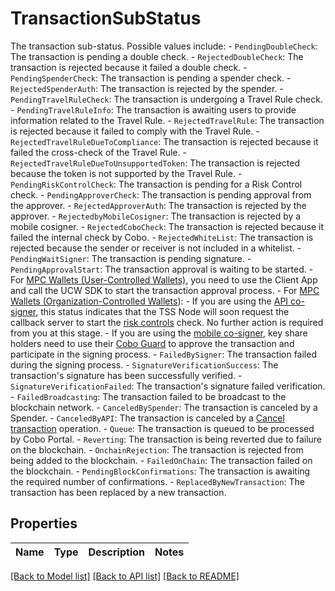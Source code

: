 # TransactionSubStatus

The transaction sub-status. Possible values include:    - `PendingDoubleCheck`: The transaction is pending a double check.    - `RejectedDoubleCheck`: The transaction is rejected because it failed a double check.   - `PendingSpenderCheck`: The transaction is pending a spender check.   - `RejectedSpenderAuth`: The transaction is rejected by the spender.   - `PendingTravelRuleCheck`: The transaction is undergoing a Travel Rule check.   - `PendingTravelRuleInfo`: The transaction is awaiting users to provide information related to the Travel Rule.   - `RejectedTravelRule`: The transaction is rejected because it failed to comply with the Travel Rule.   - `RejectedTravelRuleDueToCompliance`: The transaction is rejected because it failed the cross-check of the Travel Rule.    - `RejectedTravelRuleDueToUnsupportedToken`: The transaction is rejected because the token is not supported by the Travel Rule.   - `PendingRiskControlCheck`: The transaction is pending for a Risk Control check.   - `PendingApproverCheck`: The transaction is pending approval from the approver.   - `RejectedApproverAuth`: The transaction is rejected by the approver.   - `RejectedbyMobileCosigner`: The transaction is rejected by a mobile cosigner.   - `RejectedCoboCheck`: The transaction is rejected because it failed the internal check by Cobo.   - `RejectedWhiteList`: The transaction is rejected because the sender or receiver is not included in a whitelist.   - `PendingWaitSigner`: The transaction is pending signature.   - `PendingApprovalStart`: The transaction approval is waiting to be started.           - For [MPC Wallets (User-Controlled Wallets)](https://manuals.cobo.com/en/portal/mpc-wallets/ucw/introduction), you need to use the Client App and call the UCW SDK to start the transaction approval process.     - For [MPC Wallets (Organization-Controlled Wallets](https://manuals.cobo.com/en/portal/mpc-wallets/ocw/introduction)):       - If you are using the [API co-signer](https://manuals.cobo.com/en/portal/mpc-wallets/ocw/create-key-share-groups), this status indicates that the TSS Node will soon request the callback server to start the [risk controls](https://manuals.cobo.com/en/portal/risk-controls/introduction) check. No further action is required from you at this stage.       - If you are using the [mobile co-signer](https://manuals.cobo.com/en/portal/mpc-wallets/ocw/create-key-share-groups), key share holders need to use their [Cobo Guard](https://manuals.cobo.com/en/guard/introduction) to approve the transaction and participate in the signing process.   - `FailedBySigner`: The transaction failed during the signing process.   - `SignatureVerificationSuccess`: The transaction's signature has been successfully verified.   - `SignatureVerificationFailed`: The transaction's signature failed verification.   - `FailedBroadcasting`: The transaction failed to be broadcast to the blockchain network.   - `CanceledBySpender`: The transaction is canceled by a Spender.   - `CanceledByAPI`: The transaction is canceled by a [Cancel transaction](/v2/api-references/transactions/cancel-transaction) operation.   - `Queue`: The transaction is queued to be processed by Cobo Portal.   - `Reverting`: The transaction is being reverted due to failure on the blockchain.   - `OnchainRejection`: The transaction is rejected from being added to the blockchain.   - `FailedOnChain`: The transaction failed on the blockchain.   - `PendingBlockConfirmations`: The transaction is awaiting the required number of confirmations.   - `ReplacedByNewTransaction`: The transaction has been replaced by a new transaction. 

## Properties

Name | Type | Description | Notes
------------ | ------------- | ------------- | -------------

[[Back to Model list]](../README.md#documentation-for-models) [[Back to API list]](../README.md#documentation-for-api-endpoints) [[Back to README]](../README.md)


